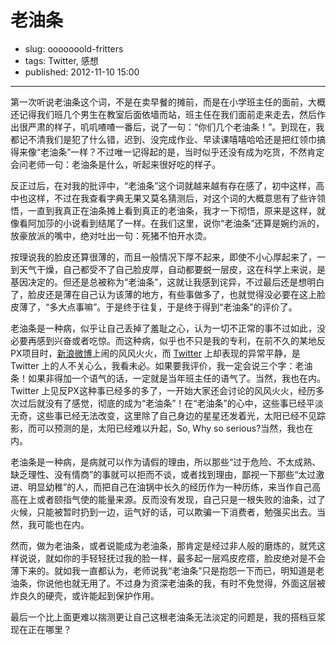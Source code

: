 # 老油条

- slug: ooooooold-fritters
- tags: Twitter, 感想
- published: 2012-11-10 15:00

-------------------------

第一次听说老油条这个词，不是在卖早餐的摊前，而是在小学班主任的面前，大概还记得我们班几个男生在教室后面依墙而站，班主任在我们面前走来走去，然后作出很严肃的样子，叽叽喳喳一番后，说了一句：“你们几个老油条！”。到现在，我都记不清我们是犯了什么错，迟到、没完成作业、早读课嘻嘻哈哈还是把红领巾搞得来像“老油条”一样？不过唯一记得起的是，当时似乎还没有成为吃货，不然肯定会问老师一句：老油条是什么，听起来很好吃的样子。

反正过后，在对我的批评中，“老油条”这个词就越来越有存在感了，初中这样，高中也这样，不过在我查看字典无果又莫名猜测后，对这个词的大概意思有了些许领悟，一直到我真正在油条摊上看到真正的老油条，我才一下彻悟，原来是这样，就像看阿加莎的小说看到结尾了一样。在我们这里，说你“老油条”还算是婉约派的，放豪放派的嘴中，绝对吐出一句：死猪不怕开水烫。

按理说我的脸皮还算很薄的，而且一般情况下厚不起来，即使不小心厚起来了，一到天气干燥，自己都受不了自己脸皮厚，自动都要蜕一层皮，这在科学上来说，是基因决定的。但还是总被称为“老油条”，这就让我感到诧异，不过最后还是想明白了，脸皮还是薄在自己认为该薄的地方，有些事做多了，也就觉得没必要在这上脸皮薄了，“多大点事嘛”。于是终于往复，于是终于得到“老油条”的评价了。

老油条是一种病，似乎让自己丢掉了羞耻之心，认为一切不正常的事不过如此，没必要再感到兴奋或者吃惊。而这种病，似乎也不只是我的专利，在前不久的某地反PX项目时，[新浪微博][1]上闹的风风火火，而 [Twitter][2] 上却表现的异常平静，是 Twitter 上的人不关心么，我看未必。如果要我评价，我一定会说三个字：老油条！如果非得加一个语气的话，一定就是当年班主任的语气了。当然，我也在内。Twitter 上见反PX这种事已经多的多了，一开始大家还会讨论的风风火火，经历多次过后就没有了感觉，彻底的成为“老油条”！在“老油条”的心中，这些事已经平淡无奇，这些事已经无法改变，这里除了自己身边的星星还发着光，太阳已经不见踪影，而可以预测的是，太阳已经难以升起，So, Why so serious?当然，我也在内。

老油条是一种病，是病就可以作为请假的理由，所以那些“过于危险、不太成熟、缺乏理性、没有情商”的事就可以拒而不谈，或者找到理由，鄙视一下那些“太过激进、明显幼稚”的人，而把自己在油锅中长久的经历作为一种历练，来当作自己高高在上或者颐指气使的能量来源。反而没有发现，自己只是一根失败的油条，过了火候，只能被暂时扔到一边，运气好的话，可以欺骗一下消费者，勉强买出去。当然，我可能也在内。

然而，做为老油条，或者说能成为老油条，那肯定是经过非人般的磨炼的，就凭这样说说，就如你的手轻轻抚过我的脸一样，最多起一层鸡皮疙瘩，脸皮绝对是不会薄下来的。就如我一直都认为，老师说我“老油条”只是抱怨一下而已，明知道是老油条，你说他也就无用了。不过身为资深老油条的我，有时不免觉得，外面这层被炸良久的硬壳，或许能起到保护作用。

最后一个比上面更难以揣测更让自己这根老油条无法淡定的问题是，我的搭档豆浆现在正在哪里？

[1]: http://www.weibo.com/serho
[2]: http://twitter.com/SerhoLiu


